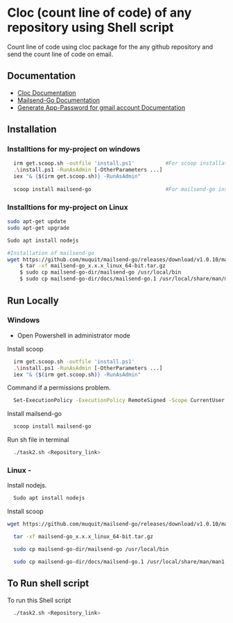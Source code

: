 
# Cloc (count line of code) of any repository using Shell script

Count line of code using cloc package for the any github repository
and send the count line of code on email.

## Documentation

- [Cloc Documentation](https://github.com/AlDanial/cloc)    
- [Mailsend-Go Documentation](https://github.com/muquit/mailsend-go)
- [Generate App-Password for gmail account Documentation](https://stackoverflow.com/questions/60701936/error-invalid-login-application-specific-password-required)


## Installation

### Installtions for my-project on windows

```bash
  irm get.scoop.sh -outfile 'install.ps1'          #For scoop installation
  .\install.ps1 -RunAsAdmin [-OtherParameters ...]
  iex "& {$(irm get.scoop.sh)} -RunAsAdmin"
  
  scoop install mailsend-go                        #For mailsend-go installation using scoop

```
### Installtions for my-project on Linux

```bash
sudo apt-get update
sudo apt-get upgrade

Sudo apt install nodejs

#Installation of mailsend-go
wget https://github.com/muquit/mailsend-go/releases/download/v1.0.10/mailsend-go_1.0.10_linux-ARM.tar.gz #For linux arm 64 bit
    $ tar -xf mailsend-go_x.x.x_linux_64-bit.tar.gz
    $ sudo cp mailsend-go-dir/mailsend-go /usr/local/bin
    $ sudo cp mailsend-go-dir/docs/mailsend-go.1 /usr/local/share/man/man1


```
    
## Run Locally

### Windows 
- Open Powershell in administrator mode

Install scoop 

```bash
  irm get.scoop.sh -outfile 'install.ps1'
  .\install.ps1 -RunAsAdmin [-OtherParameters ...]
  iex "& {$(irm get.scoop.sh)} -RunAsAdmin"
```

Command if a permissions problem.
```bash
  Set-ExecutionPolicy -ExecutionPolicy RemoteSigned -Scope CurrentUser
```

Install mailsend-go

```bash
  scoop install mailsend-go
```
Run sh file in terminal

```bash
  ./task2.sh <Repository_link>
```

### Linux - 

Install nodejs.
```bash
  Sudo apt install nodejs
```

Install scoop 

```bash
wget https://github.com/muquit/mailsend-go/releases/download/v1.0.10/mailsend-go_1.0.10_linux-ARM.tar.gz #For linux arm 64 bit
```
```bash
  tar -xf mailsend-go_x.x.x_linux_64-bit.tar.gz
```
```bash
  sudo cp mailsend-go-dir/mailsend-go /usr/local/bin
```
```bash
  sudo cp mailsend-go-dir/docs/mailsend-go.1 /usr/local/share/man/man1
```

## To Run shell script

To run this Shell script

```bash
  ./task2.sh <Repository_link>
```
